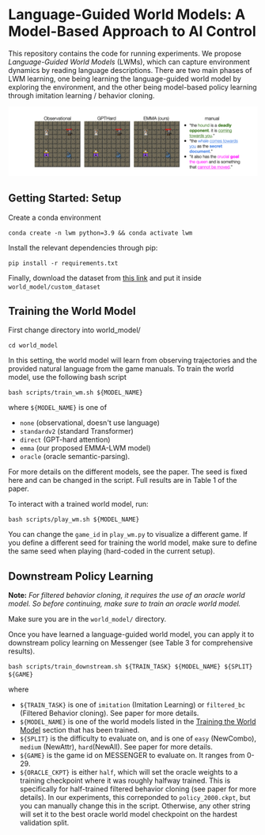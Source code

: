 # Language-Guided World Models: A Model-Based Approach to AI Control
This repository contains the code for running experiments. We propose *Language-Guided World Models* (LWMs), which can capture environment dynamics by reading language descriptions. There are two main phases of LWM learning, one being learning the language-guided world model by exploring the environment, and the other being model-based policy learning through imitation learning / behavior cloning.

![Example of LWM](teaser.gif)

## Getting Started: Setup

Create a conda environment

```
conda create -n lwm python=3.9 && conda activate lwm
```

Install the relevant dependencies through pip:

```
pip install -r requirements.txt
```

Finally, download the dataset from [this link](https://drive.google.com/file/d/12SSqm_oATfF-eSvU_DBjlvzS38DdIz87/view?usp=sharing) and put it inside `world_model/custom_dataset`

## Training the World Model

First change directory into world_model/
```
cd world_model
```

In this setting, the world model will learn from observing trajectories and the provided natural language from the game manuals. To train the world model, use the following bash script
```
bash scripts/train_wm.sh ${MODEL_NAME}
```
where `${MODEL_NAME}` is one of 
* `none` (observational, doesn't use language)
* `standardv2` (standard Transformer)
* `direct` (GPT-hard attention)
* `emma` (our proposed EMMA-LWM model)
* `oracle` (oracle semantic-parsing). 

For more details on the different models, see the paper. The seed is fixed here and can be changed in the script. Full results are in Table 1 of the paper.

To interact with a trained world model, run:
```
bash scripts/play_wm.sh ${MODEL_NAME}
```

You can change the `game_id` in `play_wm.py` to visualize a different game. If you define a different seed for training the world model, make sure to define the same seed when playing (hard-coded in the current setup).

## Downstream Policy Learning

**Note:** *For filtered behavior cloning, it requires the use of an oracle world model. So before continuing, make sure to train an oracle world model.*

Make sure you are in the `world_model/` directory.

Once you have learned a language-guided world model, you can apply it to downstream policy learning on Messenger (see Table 3 for comprehensive results).
```
bash scripts/train_downstream.sh ${TRAIN_TASK} ${MODEL_NAME} ${SPLIT} ${GAME}
```
where 
* `${TRAIN_TASK}` is one of `imitation` (Imitation Learning) or `filtered_bc` (Filtered Behavior cloning). See paper for more details.
* `${MODEL_NAME}` is one of the world models listed in the [Training the World Model](#training-the-world-model) section that has been trained.
* `${SPLIT}` is the difficulty to evaluate on, and is one of `easy` (NewCombo), `medium` (NewAttr), `hard`(NewAll). See paper for more details.
* `${GAME}` is the game id on MESSENGER to evaluate on. It ranges from 0-29.
* `${ORACLE_CKPT}` is either `half`, which will set the oracle weights to a training checkpoint where it was roughly halfway trained. This is specifically for half-trained filtered behavior cloning (see paper for more details). In our experiments, this correponded to `policy_2000.ckpt`, but you can manually change this in the script. Otherwise, any other string will set it to the best oracle world model checkpoint on the hardest validation split.






